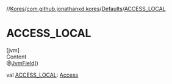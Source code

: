 //[Kores](../../index.md)/[com.github.jonathanxd.kores](../index.md)/[Defaults](index.md)/[ACCESS_LOCAL](-a-c-c-e-s-s_-l-o-c-a-l.md)



# ACCESS_LOCAL  
[jvm]  
Content  
@[JvmField](https://kotlinlang.org/api/latest/jvm/stdlib/kotlin.jvm/-jvm-field/index.html)()  
  
val [ACCESS_LOCAL](-a-c-c-e-s-s_-l-o-c-a-l.md): [Access](../../com.github.jonathanxd.kores.base/-access/index.md)  



